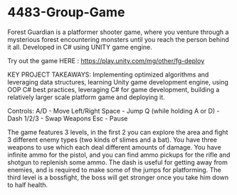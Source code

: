# 4483-Group-Game

Forest Guardian is a platformer shooter game, where you venture through a mysterious forest encountering monsters
until you reach the person behind it all. Developed in C# using UNITY game engine.

Try out the game HERE : https://play.unity.com/mg/other/fg-deploy

KEY PROJECT TAKEAWAYS: Implementing optimized algorithms and leveraging data structures, learning Unity game development engine, using OOP C# best practices,
leveraging C# for game development, building a relatively larger scale platform game and deploying it.


Controls:
A/D - Move Left/Right
Space - Jump
Q (while holding A or D) - Dash
1/2/3 - Swap Weapons
Esc - Pause

The game features 3 levels, in the first 2 you can explore the area and fight 3 different enemy 
types (two kinds of slimes and a bat). You have three weapons to use which each deal different
amounts of damage. You have infinite ammo for the pistol, and you can find ammo pickups for the 
rifle and shotgun to replenish some ammo. The dash is useful for getting away from enemies, and is
required to make some of the jumps for platforming. The third level is a bossfight, the boss will 
get stronger once you take him down to half health. 
